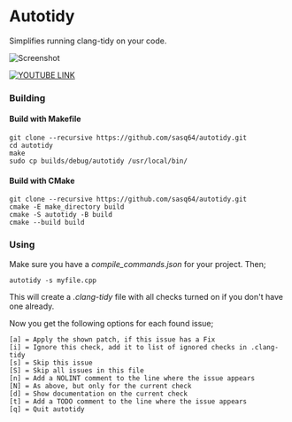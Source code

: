 # Autotidy

Simplifies running clang-tidy on your code.

![Screenshot](/extra/screenshot.png?raw=true "Screenshot")

[![YOUTUBE LINK](http://img.youtube.com/vi/ezDIzTiBS_4/0.jpg)](http://www.youtube.com/watch?v=ezDIzTiBS_4)


### Building

#### Build with Makefile

```
git clone --recursive https://github.com/sasq64/autotidy.git
cd autotidy
make
sudo cp builds/debug/autotidy /usr/local/bin/
```

#### Build with CMake

```
git clone --recursive https://github.com/sasq64/autotidy.git
cmake -E make_directory build
cmake -S autotidy -B build
cmake --build build
```

### Using

Make sure you have a _compile_commands.json_ for your project. Then;

```
autotidy -s myfile.cpp 
```

This will create a _.clang-tidy_ file with all checks turned on if you
don't have one already.

Now you get the following options for each found issue;
```
[a] = Apply the shown patch, if this issue has a Fix
[i] = Ignore this check, add it to list of ignored checks in .clang-tidy
[s] = Skip this issue
[S] = Skip all issues in this file
[n] = Add a NOLINT comment to the line where the issue appears
[N] = As above, but only for the current check
[d] = Show documentation on the current check
[t] = Add a TODO comment to the line where the issue appears
[q] = Quit autotidy
```
